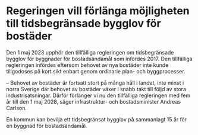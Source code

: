 # Regeringen vill förlänga möjligheten till tidsbegränsade bygglov för bostäder

Den 1 maj 2023 upphör den tillfälliga regleringen om tidsbegränsade bygglov för byggnader för bostadsändamål som infördes 2017. Den tillfälliga regleringen infördes eftersom behovet av nya bostäder inte kunde tillgodoses på kort sikt enbart genom ordinarie plan- och byggprocesser.

– Behovet av bostäder är fortsatt stort på många håll i landet, inte minst i norra Sverige där behovet av bostäder växer i snabb takt till följd av stora industrisatsningar. Därför förlänger vi nu den tillfälliga regleringen med fem år till den 1 maj 2028, säger infrastruktur- och bostadsminister Andreas Carlson.

En kommun kan bevilja ett tidsbegränsat bygglov på sammanlagt 15 år för en byggnad för bostadsändamål.
